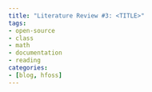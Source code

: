 ```yaml
---
title: "Literature Review #3: <TITLE>"
tags:
- open-source
- class
- math
- documentation
- reading
categories: 
- [blog, hfoss]
---
```

